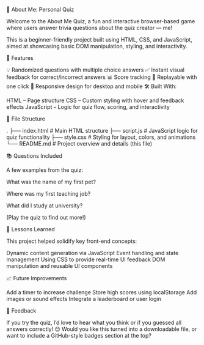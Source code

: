 🎯 About Me: Personal Quiz

Welcome to the About Me Quiz, a fun and interactive browser-based game where users answer trivia questions about the quiz creator — me!

This is a beginner-friendly project built using HTML, CSS, and JavaScript, aimed at showcasing basic DOM manipulation, styling, and interactivity.

🚀 Features

💡 Randomized questions with multiple choice answers
✅ Instant visual feedback for correct/incorrect answers
📊 Score tracking
🔁 Replayable with one click
📱 Responsive design for desktop and mobile
🛠️ Built With:

  HTML – Page structure
  CSS – Custom styling with hover and feedback effects
  JavaScript – Logic for quiz flow, scoring, and interactivity

📂 File Structure

.
├── index.html # Main HTML structure
├── script.js # JavaScript logic for quiz functionality
├── style.css # Styling for layout, colors, and animations
└── README.md # Project overview and details (this file)

📚 Questions Included

A few examples from the quiz:

What was the name of my first pet?

Where was my first teaching job?

What did I study at university?

(Play the quiz to find out more!)

🧠 Lessons Learned

This project helped solidify key front-end concepts:

Dynamic content generation via JavaScript
Event handling and state management
Using CSS to provide real-time UI feedback
DOM manipulation and reusable UI components

📈 Future Improvements

Add a timer to increase challenge
Store high scores using localStorage
Add images or sound effects
Integrate a leaderboard or user login

💬 Feedback

If you try the quiz, I’d love to hear what you think or if you guessed all answers correctly! 😊
Would you like this turned into a downloadable file, or want to include a GitHub-style badges section at the top?
